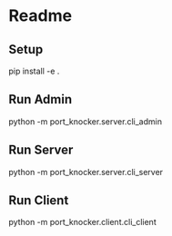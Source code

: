 # Readme

## Setup

pip install -e .

## Run Admin
python -m port_knocker.server.cli_admin

## Run Server
python -m port_knocker.server.cli_server

## Run Client
python -m port_knocker.client.cli_client
